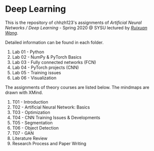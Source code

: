 # Deep Learning

This is the repository of chhzh123's assignments of *Artificial Neural Networks / Deep Learning* - Spring 2020 @ SYSU lectured by [*Ruixuan Wang*](https://www.isee-ai.cn/~wangruixuan/).

Detailed information can be found in each folder.

1. Lab 01 - Python
2. Lab 02 - NumPy & PyTorch Basics
3. Lab 03 - Fully connected networks (FCN)
4. Lab 04 - PyTorch projects (CNN)
5. Lab 05 - Training issues
6. Lab 06 - Visualization

The assignments of theory courses are listed below. The mindmaps are drawn with XMind.
1. T01 - Introduction
2. T02 - Artificial Neural Network: Basics
3. T03 - Optimization
4. T04 - CNN Training Issues & Developments
5. T05 - Segmentation
6. T06 - Object Detection
7. T07 - GAN
1. Literature Review
2. Research Process and Paper Writing